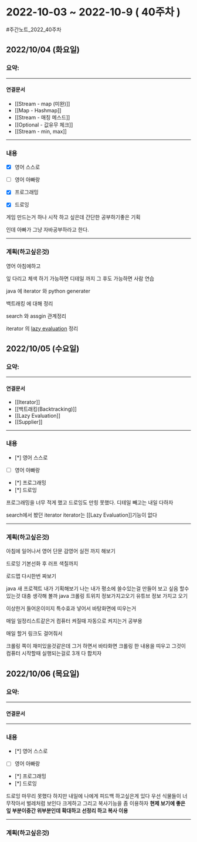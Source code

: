 # 2022-10-03 ~ 2022-10-9 ( 40주차 )
#주간노트_2022_40주차

## 2022/10/04 (화요일)
### 요약:

----
#### 연결문서

- [[Stream - map (미완)]]
- [[Map - Hashmap]]
- [[Stream - 매칭 메스드]]
- [[Optional - 값유무 체크]]
- [[Stream - min, max]]

----
### 내용
- [x] 영어 스스로
- [ ] 영어 아빠랑
- [x] 프로그래밍 
- [x] 드로잉  


게임 만드는거 하나 시작 하고 싶은데
간단한 공부하기좋은 기획

인데 아빠가 그냥 자바공부하라고 한다.

----
### 계획(하고싶은것)

영어 아침에하고

잎 다리고 체색 하기 가능하면 디테일 까지 그 후도 가능하면 사람 연습

java 에  iterator  와 python generater

백트래킹 에 대해 정리

search 와 assgin  관계정리

iterator 의 [lazy evaluation](https://minjoos.tistory.com/3) 정리


## 2022/10/05 (수요일)
### 요약:

----
#### 연결문서
- [[Iterator]]
- [[백트래킹(Backtracking)]]
- [[Lazy Evaluation]]
- [[Supplier]]
----
### 내용
- [*] 영어 스스로
- [ ] 영어 아빠랑
- [*] 프로그래밍 
- [*] 드로잉  

프로그래밍을 너무 적게 했고
드로잉도 만힝 못했다.
디테일 빼고는 내일 다하자

search에서 봤던 iterator
iterator는 [[Lazy Evaluation]]기능이 없다




----
### 계획(하고싶은것)

아침에 일어나서 영어 단문 감영어 실전 까지 해보기

드로잉 기본선화 후 러프 색칠까지

로드맵 다시한번 짜보기

java 새 프로젝트 내가 기획해보기 나는 내가 평소에 쓸수있는걸 만들어 보고 싶음
할수있는것 대충 생각해 볼까
java 크롤링
	트위치 정보가지고오기
	유튜브 정보 가지고 오기

이상한거
	들어온이미지 특수효과 넣어서 바탕화면에 띠우는거

매일 일정리스트같은거
컴퓨터 켜질때 자동으로 켜지는거 공부용

매일 할거 링크도 걸어줘서

크롤링 쪽이 재미있을것같은데 그거 하면서 바타화면 크롤링 한 내용을 띠우고 그것이
컴퓨터 시작할때 실행되는걸로 3개 다 합치자


## 2022/10/06 (목요일)
### 요약:

----
#### 연결문서

----
### 내용
- [*] 영어 스스로
- [ ] 영어 아빠랑
- [*] 프로그래밍 
- [*] 드로잉  


드로잉 마무리 못했다
하지만 내일에 나에게 피드백 하고싶은게 있다
우선 식물들이 너무작아서 벌레처럼 보인다 크게하고
그리고 복사기능을 좀 이용하자
**현제 보기에 좋은 잎 부분이중간 위부분인데 확대하고 선정리 하고 복사 이용**

----
### 계획(하고싶은것)